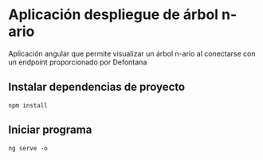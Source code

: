 # Aplicación despliegue de árbol n-ario

Aplicación angular que permite visualizar un árbol n-ario al conectarse con un endpoint proporcionado por Defontana
## Instalar dependencias de proyecto
```
npm install
```
## Iniciar programa

```
ng serve -o
```
